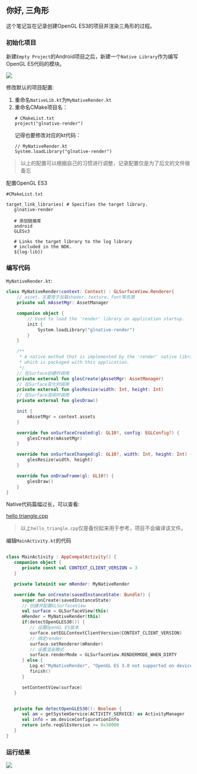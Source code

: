 ## 你好, 三角形

这个笔记旨在记录创建OpenGL ES3的项目并渲染三角形的过程。

### 初始化项目

新建`Empty Project`的Android项目之后，新建一个`Native Library`作为编写OpenGL ES代码的模块。

![](http://cdn.lentme.cn/202301041624676.png)

修改默认的项目配置: 

1. 重命名`NativeLib.kt`为`MyNativeRender.kt`
2. 重命名CMake项目名：
    ```
   # CMakeList.txt
    project("glnative-render")
   ```
   记得也要修改对应的kt代码：
    ```
   // MyNativeRender.kt
    System.loadLibrary("glnative-render")
   ```

> 以上的配置可以根据自己的习惯进行调整，记录配置仅是为了后文的文件做备忘

配置OpenGL ES3

```
#CMakeList.txt

target_link_libraries( # Specifies the target library.
   glnative-render

   # 添加链接库
   android
   GLESv3

   # Links the target library to the log library
   # included in the NDK.
   ${log-lib})
```

### 编写代码

`MyNativeRender.kt`: 

```kotlin
class MyNativeRender(context: Context) : GLSurfaceView.Renderer{
    // asset，主要用于加载shader、texture、font等资源
    private val mAssetMgr: AssetManager

    companion object {
        // Used to load the 'render' library on application startup.
        init {
            System.loadLibrary("glnative-render")
        }
    }

    /**
     * A native method that is implemented by the 'render' native library,
     * which is packaged with this application.
     */
    // 在Surface创建时调用
    private external fun glesCreate(gAssetMgr: AssetManager)
    // 在Surface变化时调用
    private external fun glesResize(width: Int, height: Int)
    // 在Surface渲染时调用
    private external fun glesDraw()

    init {
        mAssetMgr = context.assets
    }

    override fun onSurfaceCreated(gl: GL10?, config: EGLConfig?) {
        glesCreate(mAssetMgr)
    }

    override fun onSurfaceChanged(gl: GL10?, width: Int, height: Int) {
        glesResize(width, height)
    }

    override fun onDrawFrame(gl: GL10?) {
        glesDraw()
    }
}
```

Native代码篇幅过长，可以查看:

[hello triangle.cpp](references/hello_triangle.cpp)

> 以上`hello_triangle.cpp`仅是备份起来用于参考，项目不会编译该文件。

编辑`MainActivity.kt`的代码

```kotlin

class MainActivity : AppCompatActivity() {
   companion object {
      private const val CONTEXT_CLIENT_VERSION = 3
   }

   private lateinit var mRender: MyNativeRender

   override fun onCreate(savedInstanceState: Bundle?) {
      super.onCreate(savedInstanceState)
      // 创建并配置GLSurfaceView
      val surface = GLSurfaceView(this)
      mRender = MyNativeRender(this)
      if(detectOpenGLES30()) {
         // 设置OpenGL ES版本
         surface.setEGLContextClientVersion(CONTEXT_CLIENT_VERSION)
         // 绑定render
         surface.setRenderer(mRender)
         // 设置渲染模式
         surface.renderMode = GLSurfaceView.RENDERMODE_WHEN_DIRTY
      } else {
         Log.e("MyNativeRender", "OpenGL ES 3.0 not supported on device.  Exiting...")
         finish()
      }

      setContentView(surface)
   }


   private fun detectOpenGLES30(): Boolean {
      val am = getSystemService(ACTIVITY_SERVICE) as ActivityManager
      val info = am.deviceConfigurationInfo
      return info.reqGlEsVersion >= 0x30000
   }
}
```

### 运行结果

![](http://cdn.lentme.cn/202301051654140.jpg)